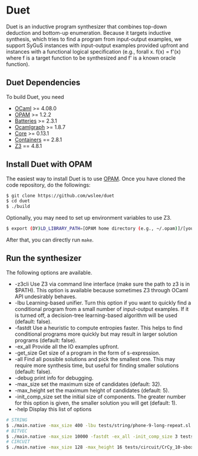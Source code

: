 # Duet

Duet is an inductive program synthesizer that combines top-down deduction and bottom-up enumeration. 
Because it targets inductive synthesis, which tries to find a program from input-output examples, 
we support SyGuS instances with input-output examples provided upfront and instances with a functional 
logical specification (e.g., forall x. f(x) = f'(x) where f is a target function to be synthesized and f' 
is a known oracle function). 

## Duet Dependencies 
To build Duet, you need
- [OCaml][] >= 4.08.0
- [OPAM][] >= 1.2.2
- [Batteries][] >= 2.3.1
- [Ocamlgraph][] >= 1.8.7
- [Core][] >= 0.13.1 
- [Containers][] == 2.8.1 
- [Z3][] == 4.8.1 

[OCaml]: http://caml.inria.fr
[OPAM]: https://opam.ocaml.org
[Batteries]: http://batteries.forge.ocamlcore.org
[Ocamlgraph]: http://ocamlgraph.lri.fr/index.en.html
[Core]: https://opensource.janestreet.com/core/
[Containers]: https://github.com/c-cube/ocaml-containers.git
[Z3]: https://github.com/Z3Prover/z3.git

## Install Duet with OPAM
The easiest way to install Duet is to use [OPAM][].
Once you have cloned the code repository, do the followings:
```sh
$ git clone https://github.com/wslee/duet
$ cd duet
$ ./build
```

Optionally, you may need to set up environment variables to use Z3. 
```sh
$ export (DY)LD_LIBRARY_PATH=[OPAM home directory (e.g., ~/.opam)]/[your OCaml version (e.g., 4.08.0)]/lib/z3:$(DY)LD_LIBRARY_PATH  # add "DY" on a Mac
```

After that, you can directly run ```make```.

## Run the synthesizer
The following options are available. 
* -z3cli Use Z3 via command line interface (make sure the path to z3 is in $PATH). This option is available because sometimes Z3 through OCaml API undesirably behaves. 
* -lbu Learning-based unifier. Turn this option if you want to quickly find a conditional program from a small number of input-output examples. If it is turned off, a decision-tree learning-based algorithm will be used (default: false).
* -fastdt Use a heuristic to compute entropies faster. This helps to find conditional programs more quickly but may result in larger solution programs (default: false). 
* -ex_all Provide all the IO examples upfront. 
* -get_size Get size of a program in the form of s-expression. 
* -all Find all possible solutions and pick the smallest one. This may require more synthesis time, but useful for finding smaller solutions (default: false). 
* -debug print info for debugging.
* -max_size set the maximum size of candidates (default: 32). 
* -max_height set the maximum height of candidates (default: 5). 
* -init_comp_size set the initial size of components. The greater number for this option is given, the smaller solution you will get (default: 1).
* -help  Display this list of options

```sh
# STRING 
$ ./main.native -max_size 400 -lbu tests/string/phone-9-long-repeat.sl 
# BITVEC
$ ./main.native -max_size 10000 -fastdt -ex_all -init_comp_size 3 tests/bitvec/113_10.sl 
# CIRCUIT
$ ./main.native -max_size 128 -max_height 16 tests/circuit/CrCy_10-sbox2-D5-sIn102.sl
```

